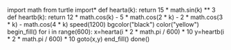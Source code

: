 import math
from turtle import*
def hearta(k):
return 15 * math.sin(k) ** 3
def heartb(k):
return 12 * math.cos(k) - 5 * math.cos(2 * k) -
2 * math.cos(3 * k) - math.cos(4 * k)
speed(1200)
bgcolor("black")
color("yellow")
begin_fill()
for i in range(600):
x=hearta(i * 2 * math.pi / 600) * 10
y=heartb(i * 2 * math.pi / 600) * 10
goto(x,y)
end_fill()
done()
